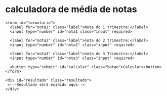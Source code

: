 <!DOCRYPE html>
<html lang="pt-br">
<head>
  <meta charset="UTF-8">
  <meta nome="viewpot" content="width=device-width, initial-scale=1.0">
  <title>cálculo de média de notas</title>
  <link rel="stylesheet" href="styles.css">
</head>
<boby>
  <div class="container">
    <h1>calculadora de média de notas</h1>

    <form id="formulario">
      <label for="nota1" class="label">Nota do 1 trimestre:</label>
      <input type="number" id="nota1 class="input" required>
    
      <label for="nota2" class="label">nota do 2 trimestre:</label>
      <input type="number" id="nota2" class="input" required>

      <label for="nota3" class="label">nota do 3 Trimestre:</label>
      <input type="number" id="nota3" class="input" required>

      <button type="submit" id="calcular" class="botao">Calcular</button>
    </form>

    <div id="resultado" class="resultado">
     <!--Resultado será exibido aqui-->
    </div>
  </div>

  <script src="script.js"></script>
</body>
</html>